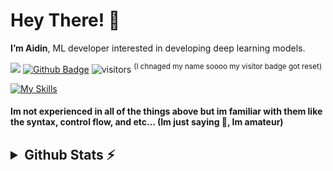 <h1 align="left">Hey There! 👋</h1>

**I’m Aidin**, ML developer interested in developing deep learning models.

![](https://hit.yhype.me/github/profile?user_id=108932477)
[![Github Badge](https://img.shields.io/badge/-Github-232323?style=flat-square&logo=Github&logoColor=white&link=https://space.bilibili.com/7708412)](https://github.com/AidinHamedi/AidinHamedi)
![visitors](https://visitor-badge.laobi.icu/badge?page_id=AidinHamedi) <sup>(I chnaged my name soooo my visitor badge got reset)</sup>

[![My Skills](https://skillicons.dev/icons?i=github,githubactions,git,c,cpp,rust,python,javascript,html,css,md,fastapi,tensorflow,pytorch,opencv,arduino,raspberrypi,bash,powershell,idea,pycharm,vscode,visualstudio,linux,windows,ubuntu,debian,regex&theme=dark&perline=12)](https://skillicons.dev)
#### **Im not experienced in all of the things above but im familiar with them like the syntax, control flow, and etc... (Im just saying 🥲, Im amateur)**

<h2><details>
  <summary>Github Stats ⚡</summary>
  <img src="https://github-readme-streak-stats.herokuapp.com/?user=AidinHamedi&theme=tokyonight" alt="⚠️Currently the strake card is down"/>
  
  ![Aydin's GitHub stats](https://github-readme-stats.vercel.app/api?username=AidinHamedi\&theme=tokyonight&include_all_commits=false)
  
  [![Top Langs](https://github-readme-stats.vercel.app/api/top-langs/?username=AidinHamedi&layout=donut&theme=tokyonight)](https://github.com/anuraghazra/github-readme-stats)
  
  <img src="https://github-profile-summary-cards.vercel.app/api/cards/profile-details?username=AidinHamedi&theme=tokyonight" alt=""/>
  
  <img src="https://github-readme-activity-graph.vercel.app/graph?username=AidinHamedi&theme=tokyo-night" alt=""/>
  
  #### My main repositories:
  
  [![Pneumonia-Detection-Ai](https://github-readme-stats.vercel.app/api/pin/?username=AidinHamedi&repo=Pneumonia-Detection-Ai&theme=tokyonight)](https://github.com/AidinHamedi/Pneumonia-Detection-Ai)
  [![Pytorch-Garbage-Classification-V2](https://github-readme-stats.vercel.app/api/pin/?username=AidinHamedi&repo=Pytorch-Garbage-Classification-V2&theme=tokyonight)](https://github.com/AidinHamedi/Pytorch-Garbage-Classification-V2)

  [![Pytorch-Img-Classification-Trainer](https://github-readme-stats.vercel.app/api/pin/?username=AidinHamedi&repo=Pytorch-Img-Classification-Trainer&theme=tokyonight)](https://github.com/AidinHamedi/Pytorch-Img-Classification-Trainer)
  [![Pytorch-Garbage-Classification](https://github-readme-stats.vercel.app/api/pin/?username=AidinHamedi&repo=Pytorch-Garbage-Classification&theme=tokyonight)](https://github.com/AidinHamedi/Pytorch-Garbage-Classification)
  
  <a href="#"><img width=100% src="https://capsule-render.vercel.app/api?type=waving&color=5f59d4&height=180&section=footer"/></a>
  
</details></h2>
